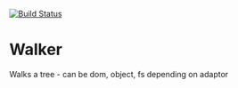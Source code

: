 [![Build Status](https://travis-ci.org/collingo/walker.svg)](https://travis-ci.org/collingo/walker)

# Walker

Walks a tree - can be dom, object, fs depending on adaptor